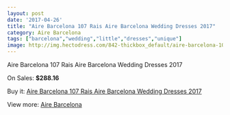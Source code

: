 ```yaml
---
layout: post
date: '2017-04-26'
title: "Aire Barcelona 107 Rais Aire Barcelona Wedding Dresses 2017"
category: Aire Barcelona
tags: ["barcelona","wedding","little","dresses","unique"]
image: http://img.hectodress.com/842-thickbox_default/aire-barcelona-107-rais-aire-barcelona-wedding-dresses-2013.jpg
---
```

Aire Barcelona 107 Rais Aire Barcelona Wedding Dresses 2017

On Sales: **$288.16**
<a href="https://www.hectodress.com/aire-barcelona/567-aire-barcelona-107-rais-aire-barcelona-wedding-dresses-2013.html"><amp-img layout="responsive" width="600" height="600" src="//img.hectodress.com/842-thickbox_default/aire-barcelona-107-rais-aire-barcelona-wedding-dresses-2013.jpg" alt="Aire Barcelona 107 Rais Aire Barcelona Wedding Dresses 2017 0" /></a>
<a href="https://www.hectodress.com/aire-barcelona/567-aire-barcelona-107-rais-aire-barcelona-wedding-dresses-2013.html"><amp-img layout="responsive" width="600" height="600" src="//img.hectodress.com/844-thickbox_default/aire-barcelona-107-rais-aire-barcelona-wedding-dresses-2013.jpg" alt="Aire Barcelona 107 Rais Aire Barcelona Wedding Dresses 2017 1" /></a>
<a href="https://www.hectodress.com/aire-barcelona/567-aire-barcelona-107-rais-aire-barcelona-wedding-dresses-2013.html"><amp-img layout="responsive" width="600" height="600" src="//img.hectodress.com/843-thickbox_default/aire-barcelona-107-rais-aire-barcelona-wedding-dresses-2013.jpg" alt="Aire Barcelona 107 Rais Aire Barcelona Wedding Dresses 2017 2" /></a>

Buy it: [Aire Barcelona 107 Rais Aire Barcelona Wedding Dresses 2017](https://www.hectodress.com/aire-barcelona/567-aire-barcelona-107-rais-aire-barcelona-wedding-dresses-2013.html "Aire Barcelona 107 Rais Aire Barcelona Wedding Dresses 2017")

View more: [Aire Barcelona](https://www.hectodress.com/7-aire-barcelona "Aire Barcelona")